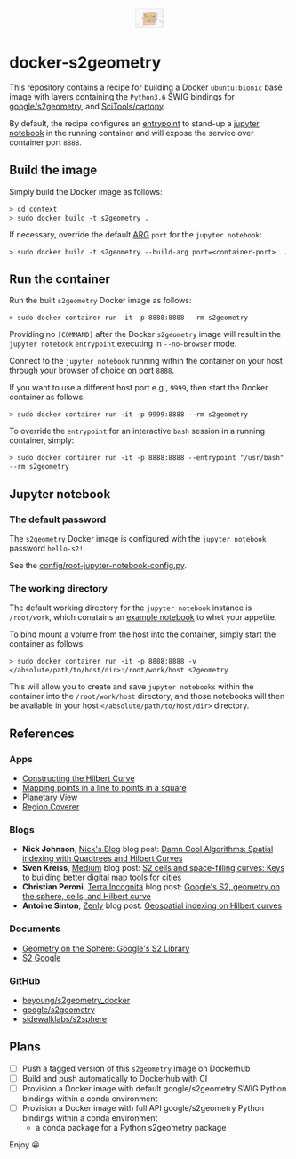 <h1 align="center">
  <a href="https://s2geometry.io/" style="display: block; margin: 0 auto;">
   <img src="https://raw.githubusercontent.com/bjlittle/docker-s2geometry/master/s2geometry.png"
        style="max-width: 10%;" alt="s2geometry"></a>
</h1>

# docker-s2geometry

This repository contains a recipe for building a Docker `ubuntu:bionic` base image with layers containing the `Python3.6` SWIG bindings for [google/s2geometry](https://github.com/google/s2geometry), and [SciTools/cartopy](https://github.com/SciTools/cartopy).

By default, the recipe configures an [entrypoint](https://docs.docker.com/engine/reference/builder/#entrypoint) to stand-up a [jupyter notebook](https://jupyter.org/) in the running container and will expose the service over container port `8888`.

## Build the image
Simply build the Docker image as follows:
```
> cd context
> sudo docker build -t s2geometry .
```
If necessary, override the default [ARG](https://docs.docker.com/engine/reference/builder/#arg) `port` for the `jupyter notebook`:
```
> sudo docker build -t s2geometry --build-arg port=<container-port>  .
```

## Run the container
Run the built `s2geometry` Docker image as follows:
```
> sudo docker container run -it -p 8888:8888 --rm s2geometry
```
Providing no `[COMMAND]` after the Docker `s2geometry` image will result in the `jupyter notebook` `entrypoint` executing in `--no-browser` mode.

Connect to the `jupyter notebook` running within the container on your host through your browser of choice on port `8888`.

If you want to use a different host port e.g., `9999`, then start the Docker container as follows:
```
> sudo docker container run -it -p 9999:8888 --rm s2geometry
```

To override the `entrypoint` for an interactive `bash` session in a running container, simply:
```
> sudo docker container run -it -p 8888:8888 --entrypoint "/usr/bash" --rm s2geometry
```

## Jupyter notebook

### The default password
The `s2geometry` Docker image is configured with the `jupyter notebook` password `hello-s2!`.

See the [config/root-jupyter-notebook-config.py](https://github.com/bjlittle/docker-s2geometry/blob/master/context/config/root-jupyter-notebook-config.py#L281).

### The working directory
The default working directory for the `jupyter notebook` instance is `/root/work`, which conatains an [example notebook](https://github.com/bjlittle/docker-s2geometry/blob/master/context/notebooks/example.ipynb) to whet your appetite.

To bind mount a volume from the host into the container, simply start the container as follows:
```
> sudo docker container run -it -p 8888:8888 -v </absolute/path/to/host/dir>:/root/work/host s2geometry
```
This will allow you to create and save `jupyter notebooks` within the container into the `/root/work/host` directory, and those notebooks will then be available in your host `</absolute/path/to/host/dir>` directory.

## References
### Apps
- [Constructing the Hilbert Curve](http://bit-player.org/extras/hilbert/hilbert-construction.html)
- [Mapping points in a line to points in a square](http://bit-player.org/extras/hilbert/hilbert-mapping.html)
- [Planetary View](https://s2.sidewalklabs.com/planetaryview/)
- [Region Coverer](https://s2.sidewalklabs.com/regioncoverer/)

### Blogs
- **Nick Johnson**, [Nick's Blog](http://blog.notdot.net/) blog post: [Damn Cool Algorithms: Spatial indexing with Quadtrees and Hilbert Curves](http://blog.notdot.net/2009/11/Damn-Cool-Algorithms-Spatial-indexing-with-Quadtrees-and-Hilbert-Curves)
- **Sven Kreiss**, [Medium](https://medium.com/) blog post: [S2 cells and space-filling curves: Keys to building better digital map tools for cities](https://medium.com/sidewalk-talk/s2-cells-and-space-filling-curves-keys-to-building-better-digital-map-tools-for-cities-a312aa5e2f59)
- **Christian Peroni**, [Terra Incognita](http://blog.christianperone.com/) blog post: [Google's S2, geometry on the sphere, cells, and Hilbert curve](http://blog.christianperone.com/2015/08/googles-s2-geometry-on-the-sphere-cells-and-hilbert-curve/)
- **Antoine Sinton**, [Zenly](https://blog.zen.ly/) blog post: [Geospatial indexing on Hilbert curves](https://blog.zen.ly/geospatial-indexing-on-hilbert-curves-2379b929addc)

### Documents
- [Geometry on the Sphere: Google's S2 Library](https://docs.google.com/presentation/d/1Hl4KapfAENAOf4gv-pSngKwvS_jwNVHRPZTTDzXXn6Q/view#slide=id.i0)
- [S2 Google](https://s2geometry.io/)

### GitHub
- [beyoung/s2geometry_docker](https://github.com/beyoung/s2geometry_docker)
- [google/s2geometry](https://github.com/google/s2geometry)
- [sidewalklabs/s2sphere](https://github.com/sidewalklabs/s2sphere)

## Plans
- [ ] Push a tagged version of this `s2geometry` image on Dockerhub
- [ ] Build and push automatically to Dockerhub with CI 
- [ ] Provision a Docker image with default google/s2geometry SWIG Python bindings within a conda environment
- [ ] Provision a Docker image with full API google/s2geometry Python bindings within a conda environment
  - a conda package for a Python s2geometry package

Enjoy 😀
